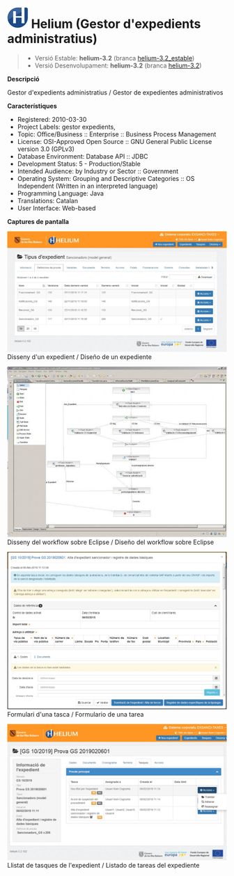 # ![Logo](https://github.com/GovernIB/maven/raw/binaris/helium/projectinfo_Attachments/icon.jpg) Helium (Gestor d'expedients administratius)

> - Versió Estable: __helium-3.2__ (branca [helium-3.2_estable](https://github.com/GovernIB/helium/tree/helium-3.2_estable))
> - Versió Desenvolupament: __helium-3.2__ (branca [helium-3.2](https://github.com/GovernIB/helium/tree/helium-3.2))

**Descripció**

Gestor d'expedients administratius / Gestor de expedientes administrativos


**Característiques**

* Registered: 2010-03-30
* Project Labels: gestor expedients,
* Topic: Office/Business :: Enterprise :: Business Process Management
* License: OSI-Approved Open Source :: GNU General Public License version 3.0 (GPLv3)
* Database Environment: Database API :: JDBC
* Development Status: 5 - Production/Stable
* Intended Audience: by Industry or Sector :: Government
* Operating System: Grouping and Descriptive Categories :: OS Independent (Written in an interpreted language)
* Programming Language: Java
* Translations: Catalan
* User Interface: Web-based


**Captures de pantalla**

![Disseny d'un expedient / Diseño de un expediente](https://github.com/GovernIB/maven/raw/binaris/helium/projectinfo_Attachments/screenshots/313772.jpg)<br/>
Disseny d'un expedient / Diseño de un expediente


![Disseny del workflow sobre Eclipse / Diseño del workflow sobre Eclipse](https://github.com/GovernIB/maven/raw/binaris/helium/projectinfo_Attachments/screenshots/313773.jpg)<br/>
Disseny del workflow sobre Eclipse / Diseño del workflow sobre Eclipse


![Formulari d'una tasca / Formulario de una tarea](https://github.com/GovernIB/maven/raw/binaris/helium/projectinfo_Attachments/screenshots/313769.jpg)<br/>
Formulari d'una tasca / Formulario de una tarea


![Llistat de tasques de l'expedient / Listado de tareas del expediente](https://github.com/GovernIB/maven/raw/binaris/helium/projectinfo_Attachments/screenshots/313775.jpg)<br/>
Llistat de tasques de l'expedient / Listado de tareas del expediente
